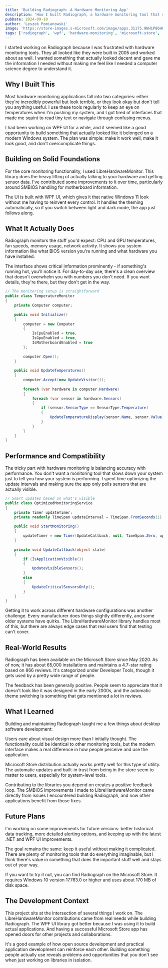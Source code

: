 ```yaml
---
title: 'Building Radiograph: A Hardware Monitoring App'
description: 'How I built Radiograph, a hardware monitoring tool that somehow ended up being installed on 65,000+ computers.'
pubDate: 2024-09-10
author: 'Leszek Pomianowski'
image: 'https://store-images.s-microsoft.com/image/apps.31175.9NH1P86H06CG.baa9b5c0-2c6c-4b8e-9e3c-ce0c7b0ed70b.cf87bea0-a18f-431a-b1e3-6de44421b1d4'
tags: ['radiograph', 'wpf', 'hardware-monitoring', 'microsoft-store', 'librehardwaremonitor']
---
```


I started working on Radiograph because I was frustrated with hardware monitoring tools. They all looked like they were built in 2005 and worked about as well. I wanted something that actually looked decent and gave me the information I needed without making me feel like I needed a computer science degree to understand it.

## Why I Built This

Most hardware monitoring applications fall into two categories: either they're incredibly powerful but look terrible, or they look okay but don't tell you anything useful. I use these tools regularly to keep an eye on temperatures when I'm pushing my system, and I got tired of interfaces that made me squint to read tiny text or navigate through confusing menus.

I had been working on WPF UI for a while, and it seemed like a good opportunity to build something that actually looked like it belonged on a modern Windows system. The plan was simple: make it work well, make it look good, and don't overcomplicate things.

## Building on Solid Foundations

For the core monitoring functionality, I used LibreHardwareMonitor. This library does the heavy lifting of actually talking to your hardware and getting sensor data. I've contributed some improvements to it over time, particularly around SMBIOS handling for motherboard information.

The UI is built with WPF UI, which gives it that native Windows 11 look without me having to reinvent every control. It handles the theming automatically, so if you switch between light and dark mode, the app just follows along.

## What It Actually Does

Radiograph monitors the stuff you'd expect: CPU and GPU temperatures, fan speeds, memory usage, network activity. It shows you system information like what BIOS version you're running and what hardware you have installed.

The interface shows critical information prominently - if something's running hot, you'll notice it. For day-to-day use, there's a clean overview that doesn't overwhelm you with numbers you don't need. If you want details, they're there, but they don't get in the way.

```csharp
// The monitoring setup is straightforward
public class TemperatureMonitor
{
    private Computer computer;
    
    public void Initialize()
    {
        computer = new Computer
        {
            IsCpuEnabled = true,
            IsGpuEnabled = true,
            IsMotherboardEnabled = true
        };
        
        computer.Open();
    }
    
    public void UpdateTemperatures()
    {
        computer.Accept(new UpdateVisitor());
        
        foreach (var hardware in computer.Hardware)
        {
            foreach (var sensor in hardware.Sensors)
            {
                if (sensor.SensorType == SensorType.Temperature)
                {
                    UpdateTemperatureDisplay(sensor.Name, sensor.Value);
                }
            }
        }
    }
}
```

## Performance and Compatibility

The tricky part with hardware monitoring is balancing accuracy with performance. You don't want a monitoring tool that slows down your system just to tell you how your system is performing. I spent time optimizing the update intervals and making sure the app only polls sensors that are actually visible.

```csharp
// Smart updates based on what's visible
public class OptimizedMonitoringService
{
    private Timer updateTimer;
    private readonly TimeSpan updateInterval = TimeSpan.FromSeconds(1);
    
    public void StartMonitoring()
    {
        updateTimer = new Timer(UpdateCallback, null, TimeSpan.Zero, updateInterval);
    }
    
    private void UpdateCallback(object state)
    {
        if (IsApplicationVisible())
        {
            UpdateVisibleSensors();
        }
        else
        {
            UpdateCriticalSensorsOnly();
        }
    }
}
```

Getting it to work across different hardware configurations was another challenge. Every manufacturer does things slightly differently, and some older systems have quirks. The LibreHardwareMonitor library handles most of this, but there are always edge cases that real users find that testing can't cover.

## Real-World Results

Radiograph has been available on the Microsoft Store since May 2020. As of now, it has about 65,000 installations and maintains a 4.7-star rating based on 866 reviews. It's categorized under Developer Tools, though it gets used by a pretty wide range of people.

The feedback has been generally positive. People seem to appreciate that it doesn't look like it was designed in the early 2000s, and the automatic theme switching is something that gets mentioned a lot in reviews.

## What I Learned

Building and maintaining Radiograph taught me a few things about desktop software development:

Users care about visual design more than I initially thought. The functionality could be identical to other monitoring tools, but the modern interface makes a real difference in how people perceive and use the application.

Microsoft Store distribution actually works pretty well for this type of utility. The automatic updates and built-in trust from being in the store seem to matter to users, especially for system-level tools.

Contributing to the libraries you depend on creates a positive feedback loop. The SMBIOS improvements I made to LibreHardwareMonitor came directly from issues I encountered building Radiograph, and now other applications benefit from those fixes.

## Future Plans

I'm working on some improvements for future versions: better historical data tracking, more detailed alerting options, and keeping up with the latest .NET and WPF UI improvements.

The goal remains the same: keep it useful without making it complicated. There are plenty of monitoring tools that do everything imaginable, but I think there's value in something that does the important stuff well and stays out of your way.

If you want to try it out, you can find Radiograph on the Microsoft Store. It requires Windows 10 version 17763.0 or higher and uses about 170 MB of disk space.

## The Development Context

This project sits at the intersection of several things I work on. The LibreHardwareMonitor contributions came from real needs while building Radiograph. The WPF UI library got better because I was using it to build actual applications. And having a successful Microsoft Store app has opened doors for other projects and collaborations.

It's a good example of how open source development and practical application development can reinforce each other. Building something people actually use reveals problems and opportunities that you don't see when just working on libraries in isolation.
